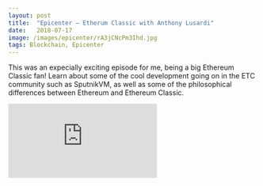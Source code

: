 ```yaml
---
layout:	post
title:	"Epicenter — Etherum Classic with Anthony Lusardi"
date:	2018-07-17
image: /images/epicenter/rA3jCNcPm3Ihd.jpg
tags: Blockchain, Epicenter
---
```


This was an expecially exciting episode for me, being a big Ethereum Classic fan! Learn about some of the cool development going on in the ETC community such as SputnikVM, as well as some of the philosophical differences between Ethereum and Ethereum Classic.

<iframe src="https://www.youtube.com/embed/rA3jCNcPm3I" frameborder="0" allowfullscreen></iframe>


  